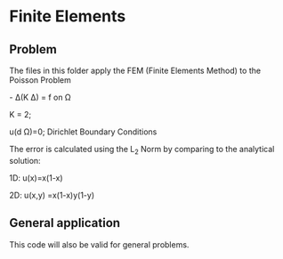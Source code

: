 # Finite Elements

## Problem

The files in this folder apply the FEM (Finite Elements Method) to the Poisson Problem
<p> - &Delta;(&Kappa; &Delta;) = f on &Omega;</p>
<p> &Kappa; = 2; </p>
<p> u(d &Omega;)=0; Dirichlet Boundary Conditions</p>

The error is calculated using the L<sub>2</sub> Norm by comparing to the analytical solution:
<p>1D: u(x)=x(1-x)</p>
<p>2D: u(x,y) =x(1-x)y(1-y)</p>

## General application
This code will also be valid for general problems.
